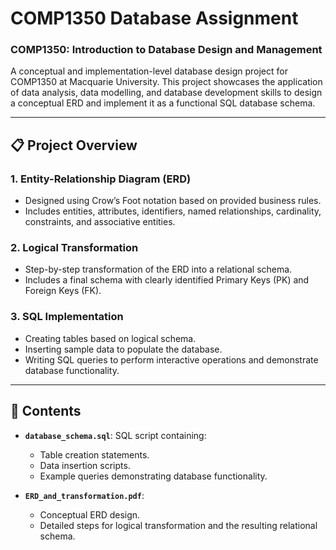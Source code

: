 # COMP1350 Database Assignment 

### **COMP1350: Introduction to Database Design and Management**  

A conceptual and implementation-level database design project for COMP1350 at Macquarie University. This project showcases the application of data analysis, data modelling, and database development skills to design a conceptual ERD and implement it as a functional SQL database schema.

---

## 📋 **Project Overview**  

### **1. Entity-Relationship Diagram (ERD)**  
- Designed using Crow’s Foot notation based on provided business rules.  
- Includes entities, attributes, identifiers, named relationships, cardinality, constraints, and associative entities.  

### **2. Logical Transformation**  
- Step-by-step transformation of the ERD into a relational schema.   
- Includes a final schema with clearly identified Primary Keys (PK) and Foreign Keys (FK).  

### **3. SQL Implementation**  
- Creating tables based on logical schema.  
- Inserting sample data to populate the database.  
- Writing SQL queries to perform interactive operations and demonstrate database functionality.  

---

## 📂 **Contents**  
- **`database_schema.sql`**: SQL script containing:  
  - Table creation statements.  
  - Data insertion scripts.  
  - Example queries demonstrating database functionality.  

- **`ERD_and_transformation.pdf`**:  
  - Conceptual ERD design.  
  - Detailed steps for logical transformation and the resulting relational schema.  
